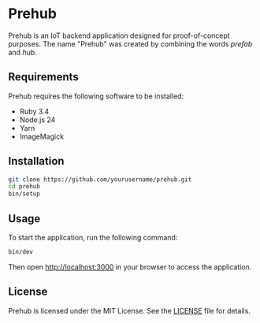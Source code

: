 # Prehub

Prehub is an IoT backend application designed for proof-of-concept purposes.
The name "Prehub" was created by combining the words _prefab_ and _hub_.

## Requirements

Prehub requires the following software to be installed:

* Ruby 3.4
* Node.js 24
* Yarn
* ImageMagick

## Installation

```sh
git clone https://github.com/yourusername/prehub.git
cd prehub
bin/setup
```

## Usage

To start the application, run the following command:

```sh
bin/dev
```

Then open [http://localhost:3000](http://localhost:3000) in your browser to access the application.

## License

Prehub is licensed under the MIT License. See the [LICENSE](LICENSE) file for details.
